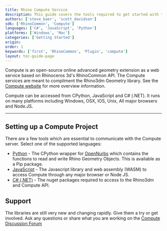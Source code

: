 ```yaml
---
title: Rhino Compute Service
description: This guide covers the tools required to get started with the Rhino Compute Service.
authors: ['steve_baer', 'scott_davidson']
sdk: ['RhinoCommon', 'Compute']
languages: ['C#', 'JavaScript', 'Python']
platforms: ['Windows', 'Mac']
categories: ['Getting Started']
origin:
order: 1
keywords: ['first', 'RhinoCommon', 'Plugin', 'compute']
layout: toc-guide-page
---
```


Compute is an open-source online advanced geometry extension as a web service based on Rhinoceros 3d's RhinoCommon API. The Compute services are meant to compliment the Rhino3dm Geometry library. See the [Compute website](https://www.rhino3d.com/compute) for more overview information.

Compute can be accessed from CPython, JavaScript and C# (.NET).  It runs on many platforms including Windows, OSX, IOS, Unix, All major browsers and Node.JS.

---

## Setting up a Compute Project

There are a few tools which are essential to communicate with the Compute server. Select one of the supported languages:

- [Python](compute-python-getting-started) -  The CPython wrapper for [OpenNurbs](https://developer.rhino3d.com/guides/opennurbs/) which contains the functions to read and write Rhino Geometry Objects. This is available as a Pip package.
- [JavaScript](compute-javascript-getting-started) - The Javascript library and web assembly (WASM) to access Compute through any major browser or Node JS.
- [C# (.NET)](compute-net-getting-started) - The nuget packages required to access to the Rhino3dm and Compute API.

## Support

The libraries are still very new and changing rapidly. Give them a try or get involved. Ask any questions or share what you are working on the [Compute Discussion Forum](https://discourse.mcneel.com/c/serengeti/compute-rhino3d)

